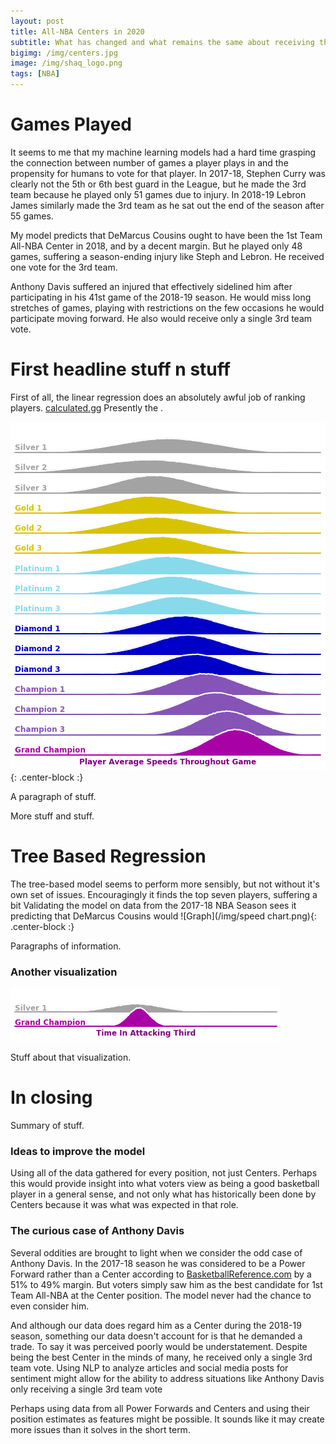 ```yaml
---
layout: post
title: All-NBA Centers in 2020
subtitle: What has changed and what remains the same about receiving this honor.
bigimg: /img/centers.jpg
image: /img/shaq_logo.png
tags: [NBA]
---
```

# Games Played
It seems to me that my machine learning models had a hard time grasping the connection between number of games a player plays in and the propensity for humans to vote for that player. In 2017-18, Stephen Curry was clearly not the 5th or 6th best guard in the League, but he made the 3rd team because he played only 51 games due to injury. In 2018-19 Lebron James similarly made the 3rd team as he sat out the end of the season after 55 games.

My model predicts that DeMarcus Cousins ought to have been the 1st Team All-NBA Center in 2018, and by a decent margin. But he played only 48 games, suffering a season-ending injury like Steph and Lebron. He received one vote for the 3rd team.

Anthony Davis suffered an injured that effectively sidelined him after participating in his 41st game of the 2018-19 season. He would miss long stretches of games, playing with restrictions on the few occasions he would participate moving forward. He also would receive only a single 3rd team vote.

# First headline stuff n stuff
First of all, the linear regression does an absolutely awful job of ranking players. [calculated.gg](http://calculated.gg/) Presently the .

![Graph](/img/speeds.png){: .center-block :}


A paragraph of stuff.  

More stuff and stuff.

# Tree Based Regression
The tree-based model seems to perform more sensibly, but not without it's own set of issues. Encouragingly it finds the top seven players, suffering a bit  Validating the model on data from the 2017-18 NBA Season sees it predicting that DeMarcus Cousins would 
![Graph](/img/speed chart.png){: .center-block :}

Paragraphs of information.

### Another visualization
![Graph](/img/attacking_third.png)

Stuff about that visualization.

# In closing
Summary of stuff.

### Ideas to improve the model

Using all of the data gathered for every position, not just Centers. Perhaps this would provide insight into what voters view as being a good basketball player in a general sense, and not only what has historically been done by Centers because it was what was expected in that role.

### The curious case of Anthony Davis
Several oddities are brought to light when we consider the odd case of Anthony Davis. In the 2017-18 season he was considered to be a Power Forward rather than a Center according to [BasketballReference.com](https://www.basketball-reference.com/players/d/davisan02.html#all_pbp) by a 51% to 49% margin. But voters simply saw him as the best candidate for 1st Team All-NBA at the Center position. The model never had the chance to even consider him.

And although our data does regard him as a Center during the 2018-19 season, something our data doesn't account for is that he demanded a trade. To say it was perceived poorly would be understatement. Despite being the best Center in the minds of many, he received only a single 3rd team vote. Using NLP to analyze articles and social media posts for sentiment might allow for the ability to address situations like Anthony Davis only receiving a single 3rd team vote

Perhaps using data from all Power Forwards and Centers and using their position estimates as features might be possible. It sounds like it may create more issues than it solves in the short term.
